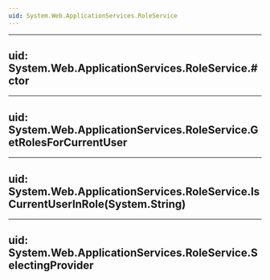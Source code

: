 ```yaml
---
uid: System.Web.ApplicationServices.RoleService
---
```


---
uid: System.Web.ApplicationServices.RoleService.#ctor
---

---
uid: System.Web.ApplicationServices.RoleService.GetRolesForCurrentUser
---

---
uid: System.Web.ApplicationServices.RoleService.IsCurrentUserInRole(System.String)
---

---
uid: System.Web.ApplicationServices.RoleService.SelectingProvider
---
